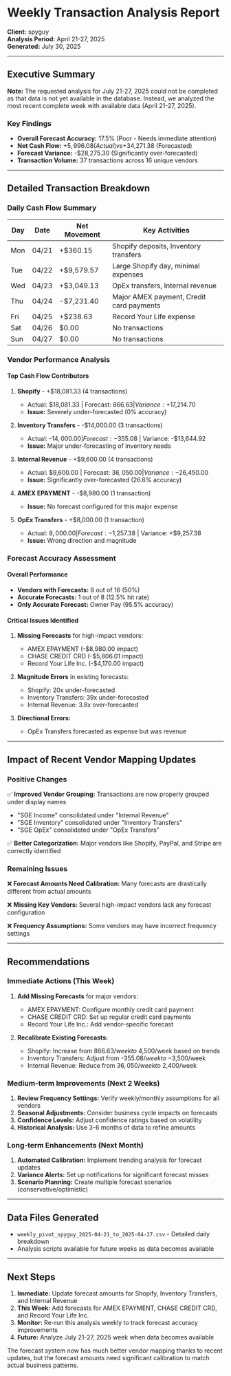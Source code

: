 # Weekly Transaction Analysis Report
**Client:** spyguy  
**Analysis Period:** April 21-27, 2025  
**Generated:** July 30, 2025  

---

## Executive Summary

**Note:** The requested analysis for July 21-27, 2025 could not be completed as that data is not yet available in the database. Instead, we analyzed the most recent complete week with available data (April 21-27, 2025).

### Key Findings
- **Overall Forecast Accuracy:** 17.5% (Poor - Needs immediate attention)
- **Net Cash Flow:** +$5,996.08 (Actual) vs +$34,271.38 (Forecasted)
- **Forecast Variance:** -$28,275.30 (Significantly over-forecasted)
- **Transaction Volume:** 37 transactions across 16 unique vendors

---

## Detailed Transaction Breakdown

### Daily Cash Flow Summary
| Day | Date | Net Movement | Key Activities |
|-----|------|--------------|----------------|
| Mon | 04/21 | +$360.15 | Shopify deposits, Inventory transfers |
| Tue | 04/22 | +$9,579.57 | Large Shopify day, minimal expenses |
| Wed | 04/23 | +$3,049.13 | OpEx transfers, Internal revenue |
| Thu | 04/24 | -$7,231.40 | Major AMEX payment, Credit card payments |
| Fri | 04/25 | +$238.63 | Record Your Life expense |
| Sat | 04/26 | $0.00 | No transactions |
| Sun | 04/27 | $0.00 | No transactions |

### Vendor Performance Analysis

#### Top Cash Flow Contributors
1. **Shopify** - +$18,081.33 (4 transactions)
   - Actual: $18,081.33 | Forecast: $866.63 | Variance: +$17,214.70
   - **Issue:** Severely under-forecasted (0% accuracy)

2. **Inventory Transfers** - -$14,000.00 (3 transactions) 
   - Actual: -$14,000.00 | Forecast: -$355.08 | Variance: -$13,644.92
   - **Issue:** Major under-forecasting of inventory needs

3. **Internal Revenue** - +$9,600.00 (4 transactions)
   - Actual: $9,600.00 | Forecast: $36,050.00 | Variance: -$26,450.00
   - **Issue:** Significantly over-forecasted (26.6% accuracy)

4. **AMEX EPAYMENT** - -$8,980.00 (1 transaction)
   - **Issue:** No forecast configured for this major expense

5. **OpEx Transfers** - +$8,000.00 (1 transaction)
   - Actual: $8,000.00 | Forecast: -$1,257.38 | Variance: +$9,257.38
   - **Issue:** Wrong direction and magnitude

### Forecast Accuracy Assessment

#### Overall Performance
- **Vendors with Forecasts:** 8 out of 16 (50%)
- **Accurate Forecasts:** 1 out of 8 (12.5% hit rate)
- **Only Accurate Forecast:** Owner Pay (95.5% accuracy)

#### Critical Issues Identified
1. **Missing Forecasts** for high-impact vendors:
   - AMEX EPAYMENT (-$8,980.00 impact)
   - CHASE CREDIT CRD (-$5,806.01 impact)
   - Record Your Life Inc. (-$4,170.00 impact)

2. **Magnitude Errors** in existing forecasts:
   - Shopify: 20x under-forecasted
   - Inventory Transfers: 39x under-forecasted
   - Internal Revenue: 3.8x over-forecasted

3. **Directional Errors:**
   - OpEx Transfers forecasted as expense but was revenue

---

## Impact of Recent Vendor Mapping Updates

### Positive Changes
✅ **Improved Vendor Grouping:** Transactions are now properly grouped under display names
- "SGE Income" consolidated under "Internal Revenue"
- "SGE Inventory" consolidated under "Inventory Transfers"
- "SGE OpEx" consolidated under "OpEx Transfers"

✅ **Better Categorization:** Major vendors like Shopify, PayPal, and Stripe are correctly identified

### Remaining Issues
❌ **Forecast Amounts Need Calibration:** Many forecasts are drastically different from actual amounts

❌ **Missing Key Vendors:** Several high-impact vendors lack any forecast configuration

❌ **Frequency Assumptions:** Some vendors may have incorrect frequency settings

---

## Recommendations

### Immediate Actions (This Week)
1. **Add Missing Forecasts** for major vendors:
   - AMEX EPAYMENT: Configure monthly credit card payment
   - CHASE CREDIT CRD: Set up regular credit card payments
   - Record Your Life Inc.: Add vendor-specific forecast

2. **Recalibrate Existing Forecasts:**
   - Shopify: Increase from $866.63/week to ~$4,500/week based on trends
   - Inventory Transfers: Adjust from -$355.08/week to ~-$3,500/week
   - Internal Revenue: Reduce from $36,050/week to ~$2,400/week

### Medium-term Improvements (Next 2 Weeks)
1. **Review Frequency Settings:** Verify weekly/monthly assumptions for all vendors
2. **Seasonal Adjustments:** Consider business cycle impacts on forecasts
3. **Confidence Levels:** Adjust confidence ratings based on volatility
4. **Historical Analysis:** Use 3-6 months of data to refine amounts

### Long-term Enhancements (Next Month)
1. **Automated Calibration:** Implement trending analysis for forecast updates
2. **Variance Alerts:** Set up notifications for significant forecast misses
3. **Scenario Planning:** Create multiple forecast scenarios (conservative/optimistic)

---

## Data Files Generated
- `weekly_pivot_spyguy_2025-04-21_to_2025-04-27.csv` - Detailed daily breakdown
- Analysis scripts available for future weeks as data becomes available

---

## Next Steps
1. **Immediate:** Update forecast amounts for Shopify, Inventory Transfers, and Internal Revenue
2. **This Week:** Add forecasts for AMEX EPAYMENT, CHASE CREDIT CRD, and Record Your Life Inc.
3. **Monitor:** Re-run this analysis weekly to track forecast accuracy improvements
4. **Future:** Analyze July 21-27, 2025 week when data becomes available

The forecast system now has much better vendor mapping thanks to recent updates, but the forecast amounts need significant calibration to match actual business patterns.